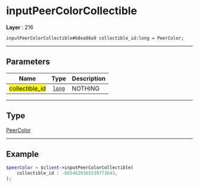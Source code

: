 # inputPeerColorCollectible

**Layer** : 216

```tl
inputPeerColorCollectible#b8ea86a9 collectible_id:long = PeerColor;
```

---

## Parameters

| Name | Type | Description |
| :---: | :---: | :--- |
| <mark>collectible_id</mark> | [`long`](type/long) | NOTHING |

---

## Type

[PeerColor](type/PeerColor)

---

## Example

```php
$peerColor = $client->inputPeerColorCollectible(
	collectible_id : -6654620365539773643,
);
```